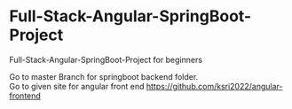 # Full-Stack-Angular-SpringBoot-Project
Full-Stack-Angular-SpringBoot-Project for beginners

Go to master Branch for springboot backend folder.  
Go to given site for angular front end https://github.com/ksri2022/angular-frontend
